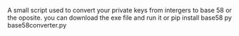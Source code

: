 A small script used to convert your private keys from intergers to base 58 or the oposite.
you can download the exe file and run it 
or
pip install base58
py base58converter.py 
